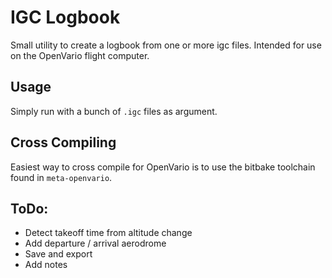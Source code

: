 # IGC Logbook

Small utility to create a logbook from one or more igc files. Intended for use on the OpenVario flight computer.

## Usage

Simply run with a bunch of `.igc` files as argument. 

## Cross Compiling

Easiest way to cross compile for OpenVario is to use the bitbake toolchain found in `meta-openvario`.

## ToDo:

* Detect takeoff time from altitude change
* Add departure / arrival aerodrome
* Save and export
* Add notes
